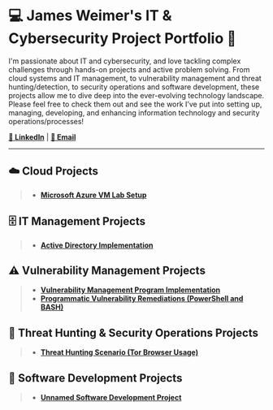 # 💻 James Weimer's IT & Cybersecurity Project Portfolio 🔐

I'm passionate about IT and cybersecurity, and love tackling complex challenges through hands-on projects and active problem solving. From cloud systems and IT management, to vulnerability management and threat hunting/detection, to security operations and software development, these projects allow me to dive deep into the ever-evolving technology landscape. Please feel free to check them out and see the work I’ve put into setting up, managing, developing, and enhancing information technology and security operations/processes!

**[🔗 LinkedIn](https://www.linkedin.com)** | **[📧 Email](mailto:jamesdanielweimer@gmail.com)**

<hr/>

## ☁️ Cloud Projects
> - **[Microsoft Azure VM Lab Setup](https://www.github.com)**

## 🗄️ IT Management Projects
> - **[Active Directory Implementation](https://www.github.com)**

## ⚠️ Vulnerability Management Projects
> - **[Vulnerability Management Program Implementation](https://github.com/JDWeimer/Vulnerability-Management-Implementation/)**
> - **[Programmatic Vulnerability Remediations (PowerShell and BASH)](https://www.github.com)**

## 🚨 Threat Hunting & Security Operations Projects
> - **[Threat Hunting Scenario (Tor Browser Usage)](https://www.github.com)**

## 💾 Software Development Projects
> - **[Unnamed Software Development Project](https://www.github.com)**
